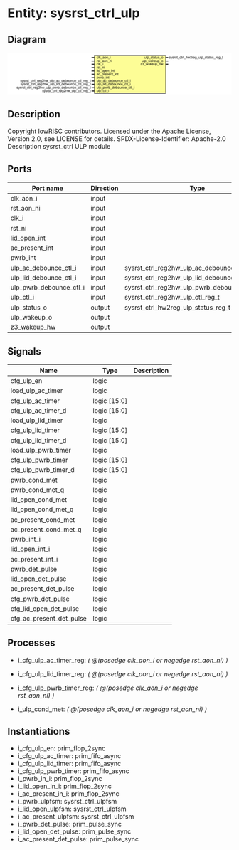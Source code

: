 # Entity: sysrst_ctrl_ulp
## Diagram
![Diagram](sysrst_ctrl_ulp.svg "Diagram")
## Description
Copyright lowRISC contributors.
 Licensed under the Apache License, Version 2.0, see LICENSE for details.
 SPDX-License-Identifier: Apache-2.0
 Description sysrst_ctrl ULP module
 
## Ports
| Port name               | Direction | Type                                           | Description |
| ----------------------- | --------- | ---------------------------------------------- | ----------- |
| clk_aon_i               | input     |                                                |             |
| rst_aon_ni              | input     |                                                |             |
| clk_i                   | input     |                                                |             |
| rst_ni                  | input     |                                                |             |
| lid_open_int            | input     |                                                |             |
| ac_present_int          | input     |                                                |             |
| pwrb_int                | input     |                                                |             |
| ulp_ac_debounce_ctl_i   | input     | sysrst_ctrl_reg2hw_ulp_ac_debounce_ctl_reg_t   |             |
| ulp_lid_debounce_ctl_i  | input     | sysrst_ctrl_reg2hw_ulp_lid_debounce_ctl_reg_t  |             |
| ulp_pwrb_debounce_ctl_i | input     | sysrst_ctrl_reg2hw_ulp_pwrb_debounce_ctl_reg_t |             |
| ulp_ctl_i               | input     | sysrst_ctrl_reg2hw_ulp_ctl_reg_t               |             |
| ulp_status_o            | output    | sysrst_ctrl_hw2reg_ulp_status_reg_t            |             |
| ulp_wakeup_o            | output    |                                                |             |
| z3_wakeup_hw            | output    |                                                |             |
## Signals
| Name                     | Type         | Description |
| ------------------------ | ------------ | ----------- |
| cfg_ulp_en               | logic        |             |
| load_ulp_ac_timer        | logic        |             |
| cfg_ulp_ac_timer         | logic [15:0] |             |
| cfg_ulp_ac_timer_d       | logic [15:0] |             |
| load_ulp_lid_timer       | logic        |             |
| cfg_ulp_lid_timer        | logic [15:0] |             |
| cfg_ulp_lid_timer_d      | logic [15:0] |             |
| load_ulp_pwrb_timer      | logic        |             |
| cfg_ulp_pwrb_timer       | logic [15:0] |             |
| cfg_ulp_pwrb_timer_d     | logic [15:0] |             |
| pwrb_cond_met            | logic        |             |
| pwrb_cond_met_q          | logic        |             |
| lid_open_cond_met        | logic        |             |
| lid_open_cond_met_q      | logic        |             |
| ac_present_cond_met      | logic        |             |
| ac_present_cond_met_q    | logic        |             |
| pwrb_int_i               | logic        |             |
| lid_open_int_i           | logic        |             |
| ac_present_int_i         | logic        |             |
| pwrb_det_pulse           | logic        |             |
| lid_open_det_pulse       | logic        |             |
| ac_present_det_pulse     | logic        |             |
| cfg_pwrb_det_pulse       | logic        |             |
| cfg_lid_open_det_pulse   | logic        |             |
| cfg_ac_present_det_pulse | logic        |             |
## Processes
- i_cfg_ulp_ac_timer_reg: _( @(posedge clk_aon_i or negedge rst_aon_ni) )_

- i_cfg_ulp_lid_timer_reg: _( @(posedge clk_aon_i or negedge rst_aon_ni) )_

- i_cfg_ulp_pwrb_timer_reg: _( @(posedge clk_aon_i or negedge rst_aon_ni) )_

- i_ulp_cond_met: _( @(posedge clk_aon_i or negedge rst_aon_ni) )_

## Instantiations
- i_cfg_ulp_en: prim_flop_2sync
- i_cfg_ulp_ac_timer: prim_fifo_async
- i_cfg_ulp_lid_timer: prim_fifo_async
- i_cfg_ulp_pwrb_timer: prim_fifo_async
- i_pwrb_in_i: prim_flop_2sync
- i_lid_open_in_i: prim_flop_2sync
- i_ac_present_in_i: prim_flop_2sync
- i_pwrb_ulpfsm: sysrst_ctrl_ulpfsm
- i_lid_open_ulpfsm: sysrst_ctrl_ulpfsm
- i_ac_present_ulpfsm: sysrst_ctrl_ulpfsm
- i_pwrb_det_pulse: prim_pulse_sync
- i_lid_open_det_pulse: prim_pulse_sync
- i_ac_present_det_pulse: prim_pulse_sync
